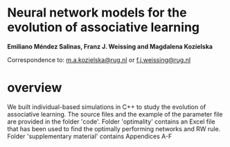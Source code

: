 # Neural network models for the evolution of associative learning

**Emiliano Méndez Salinas, Franz J. Weissing and Magdalena Kozielska**

Correspondence to: m.a.kozielska@rug.nl or f.j.weissing@rug.nl 


# overview

We built individual-based simulations in C++ to study the evolution of associative learning. The source files and the example of the parameter file are provided in the folder 'code'. 
Folder 'optimality' contains an Excel file that has been used to find the optimally performing networks and RW rule.
Folder 'supplementary material' contains Appendices A-F




